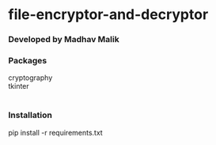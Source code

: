 # file-encryptor-and-decryptor
### Developed by Madhav Malik

### Packages 
cryptography <br />
tkinter
<br />
<br />
### Installation
pip install -r requirements.txt
